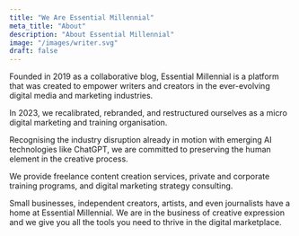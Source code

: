 ```yaml
---
title: "We Are Essential Millennial"
meta_title: "About"
description: "About Essential Millennial"
image: "/images/writer.svg"
draft: false
---
```


Founded in 2019 as a collaborative blog, Essential Millennial is a platform that was created to empower writers and creators in the ever-evolving digital media and marketing industries. 

In 2023, we recalibrated, rebranded, and restructured ourselves as a micro digital marketing and training organisation. 

Recognising the industry disruption already in motion with emerging AI technologies like ChatGPT, we are committed to preserving the human element in the creative process.

We provide freelance content creation services, private and corporate training programs, and digital marketing strategy consulting. 

Small businesses, independent creators, artists, and even journalists have a home at Essential Millennial. We are in the business of creative expression and we give you all the tools you need to thrive in the digital marketplace.
